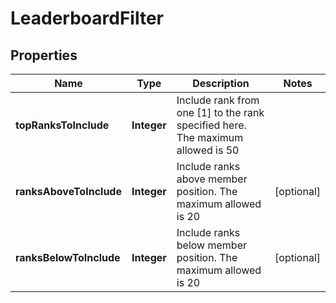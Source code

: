 

# LeaderboardFilter


## Properties

Name | Type | Description | Notes
------------ | ------------- | ------------- | -------------
**topRanksToInclude** | **Integer** | Include rank from one [1] to the rank specified here. The maximum allowed is 50 | 
**ranksAboveToInclude** | **Integer** | Include ranks above member position. The maximum allowed is 20 |  [optional]
**ranksBelowToInclude** | **Integer** | Include ranks below member position. The maximum allowed is 20 |  [optional]



